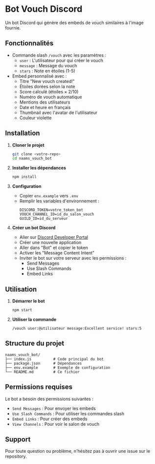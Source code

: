 # Bot Vouch Discord

Un bot Discord qui génère des embeds de vouch similaires à l'image fournie.

## Fonctionnalités

- Commande slash `/vouch` avec les paramètres :
  - `user` : L'utilisateur pour qui créer le vouch
  - `message` : Message du vouch
  - `stars` : Note en étoiles (1-5)
- Embed personnalisé avec :
  - Titre "New vouch created!"
  - Étoiles dorées selon la note
  - Score calculé (étoiles × 2/10)
  - Numéro de vouch automatique
  - Mentions des utilisateurs
  - Date et heure en français
  - Thumbnail avec l'avatar de l'utilisateur
  - Couleur violette

## Installation

1. **Cloner le projet**
   ```bash
   git clone <votre-repo>
   cd naams_vouch_bot
   ```

2. **Installer les dépendances**
   ```bash
   npm install
   ```

3. **Configuration**
   - Copier `env.example` vers `.env`
   - Remplir les variables d'environnement :
     ```
     DISCORD_TOKEN=votre_token_bot
     VOUCH_CHANNEL_ID=id_du_salon_vouch
     GUILD_ID=id_du_serveur
     ```

4. **Créer un bot Discord**
   - Aller sur [Discord Developer Portal](https://discord.com/developers/applications)
   - Créer une nouvelle application
   - Aller dans "Bot" et copier le token
   - Activer les "Message Content Intent"
   - Inviter le bot sur votre serveur avec les permissions :
     - Send Messages
     - Use Slash Commands
     - Embed Links

## Utilisation

1. **Démarrer le bot**
   ```bash
   npm start
   ```

2. **Utiliser la commande**
   ```
   /vouch user:@utilisateur message:Excellent service! stars:5
   ```

## Structure du projet

```
naams_vouch_bot/
├── index.js          # Code principal du bot
├── package.json      # Dépendances
├── env.example       # Exemple de configuration
└── README.md         # Ce fichier
```

## Permissions requises

Le bot a besoin des permissions suivantes :
- `Send Messages` : Pour envoyer les embeds
- `Use Slash Commands` : Pour utiliser les commandes slash
- `Embed Links` : Pour créer des embeds
- `View Channels` : Pour voir le salon de vouch

## Support

Pour toute question ou problème, n'hésitez pas à ouvrir une issue sur le repository. 